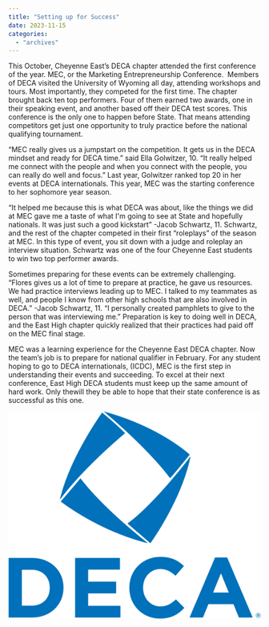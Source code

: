 ```yaml
---
title: "Setting up for Success"
date: 2023-11-15
categories: 
  - "archives"
---
```


This October, Cheyenne East’s DECA chapter attended the first conference of the year. MEC, or the Marketing Entrepreneurship Conference.  Members of DECA visited the University of Wyoming all day, attending workshops and tours. Most importantly, they competed for the first time. The chapter brought back ten top performers. Four of them earned two awards, one in their speaking event, and another based off their DECA test scores. This conference is the only one to happen before State. That means attending competitors get just one opportunity to truly practice before the national qualifying tournament. 

“MEC really gives us a jumpstart on the competition. It gets us in the DECA mindset and ready for DECA time.” said Ella Golwitzer, 10. “It really helped me connect with the people and when you connect with the people, you can really do well and focus.” Last year, Golwitzer ranked top 20 in her events at DECA internationals. This year, MEC was the starting conference to her sophomore year season.  

“It helped me because this is what DECA was about, like the things we did at MEC gave me a taste of what I'm going to see at State and hopefully nationals. It was just such a good kickstart” -Jacob Schwartz, 11. Schwartz, and the rest of the chapter competed in their first “roleplays” of the season at MEC. In this type of event, you sit down with a judge and roleplay an interview situation. Schwartz was one of the four Cheyenne East students to win two top performer awards.  

Sometimes preparing for these events can be extremely challenging. “Flores gives us a lot of time to prepare at practice, he gave us resources. We had practice interviews leading up to MEC. I talked to my teammates as well, and people I know from other high schools that are also involved in DECA.” -Jacob Schwartz, 11. “I personally created pamphlets to give to the person that was interviewing me.” Preparation is key to doing well in DECA, and the East High chapter quickly realized that their practices had paid off on the MEC final stage.  

MEC was a learning experience for the Cheyenne East DECA chapter. Now the team’s job is to prepare for national qualifier in February. For any student hoping to go to DECA internationals, (ICDC), MEC is the first step in understanding their events and succeeding. To excel at their next conference, East High DECA students must keep up the same amount of hard work. Only thewill they be able to hope that their state conference is as successful as this one. 

![](images/639a016311dd593fdc86f9ef_DECA-Logo-Stack-Blue-600x492.png)
